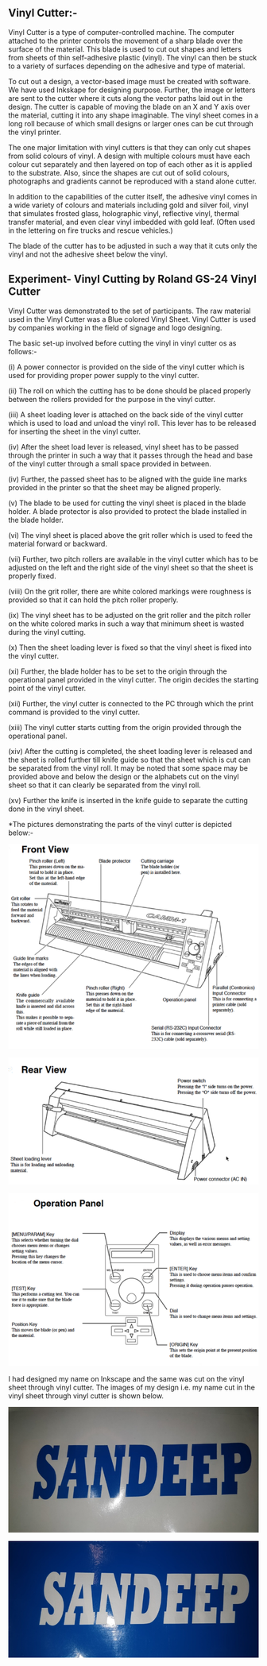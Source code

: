 ## Vinyl Cutter:- 

Vinyl Cutter is a type of computer-controlled machine. The computer attached to the printer controls the movement of a sharp blade over the surface of the material. This blade is used to cut out shapes and letters from sheets of thin self-adhesive plastic (vinyl). The vinyl can then be stuck to a variety of surfaces depending on the adhesive and type of material.

To cut out a design, a vector-based image must be created with software. We have used Inkskape for designing purpose. Further, the image or letters are sent to the cutter where it cuts along the vector paths laid out in the design. The cutter is capable of moving the blade on an X and Y axis over the material, cutting it into any shape imaginable. The vinyl sheet comes in a long roll because of which small designs or larger ones can be cut through the vinyl printer.

The one major limitation with vinyl cutters is that they can only cut shapes from solid colours of vinyl. A design with multiple colours must have each colour cut separately and then layered on top of each other as it is applied to the substrate. Also, since the shapes are cut out of solid colours, photographs and gradients cannot be reproduced with a stand alone cutter.

In addition to the capabilities of the cutter itself, the adhesive vinyl comes in a wide variety of colours and materials including gold and silver foil, vinyl that simulates frosted glass, holographic vinyl, reflective vinyl, thermal transfer material, and even clear vinyl imbedded with gold leaf. (Often used in the lettering on fire trucks and rescue vehicles.)

The blade of the cutter has to be adjusted in such a way that it cuts only the vinyl and not the adhesive sheet below the vinyl.

## Experiment- Vinyl Cutting by Roland GS-24 Vinyl Cutter

Vinyl Cutter was demonstrated to the set of participants. The raw material used in the Vinyl Cutter was a Blue colored Vinyl Sheet. Vinyl Cutter is used by companies working in the field of signage and logo designing. 

The basic set-up involved before cutting the vinyl in vinyl cutter os as follows:-

(i) A power connector is provided on the side of the vinyl cutter which is used for providing proper power supply to the vinyl cutter.

(ii) The roll on which the cutting has to be done should be placed properly between the rollers provided for the purpose in the vinyl cutter.

(iii) A sheet loading lever is attached on the back side of the vinyl cutter which is used to load and unload the vinyl roll. This lever has to be released for inserting the sheet in the vinyl cutter.

(iv) After the sheet load lever is released, vinyl sheet has to be passed through the printer in such a way that it passes through the head and base of the vinyl cutter through a small space provided in between.

(iv) Further, the passed sheet has to be aligned with the guide line marks provided in the printer so that the sheet may be aligned properly.

(v) The blade to be used for cutting the vinyl sheet is placed in the blade holder. A blade protector is also provided to protect the blade installed in the blade holder.

(vi) The vinyl sheet is placed above the grit roller which is used to feed the material forward or backward.

(vii) Further, two pitch rollers are available in the vinyl cutter which has to be adjusted on the left and the right side of the vinyl sheet so that the sheet is properly fixed.

(viii) On the grit roller, there are white colored markings were roughness is provided so that it can hold the pitch roller properly.

(ix) The vinyl sheet has to be adjusted on the grit roller and the pitch roller on the white colored marks in such a way that minimum sheet is wasted during the vinyl cutting.

(x) Then the sheet loading lever is fixed so that the vinyl sheet is fixed into the vinyl cutter.

(xi) Further, the blade holder has to be set to the origin through the operational panel provided in the vinyl cutter. The origin decides the starting point of the vinyl cutter. 

(xii) Further, the vinyl cutter is connected to the PC through which the print command is provided to the vinyl cutter.

(xiii) The vinyl cutter starts cutting from the origin provided through the operational panel.

(xiv) After the cutting is completed, the sheet loading lever is released and the sheet is rolled further till knife guide so that the sheet which is cut can be separated from the vinyl roll. It may be noted that some space may be provided above and below the design or the alphabets cut on the vinyl sheet so that it can clearly be separated from the vinyl roll.

(xv) Further the knife is inserted in the knife guide to separate the cutting done in the vinyl sheet.

*The pictures demonstrating the parts of the vinyl cutter is depicted below:-

![The front view of Vinyl Cutter](img/frontvinylcutter.png "The front view of Vinyl Cutter")

![The rear view of Vinyl Cutter](img/rearvinylcutter.png "The rear view of Vinyl Cutter")

![Operation Panel of Vinyl Cutter](img/controlvinylcutter.png "Operation Panel of Vinyl Cutter")

I had designed my name on Inkscape and the same was cut on the vinyl sheet through vinyl cutter. The images of my design i.e. my name cut in the vinyl sheet through vinyl cutter is shown below.

![Vinyl cutting solid side](img/vinyl-print-1.jpg "Vinyl cutting solid side")

![Vinyl cutting blank side](img/vinyl-print-2.jpg "Vinyl cutting blank side")


